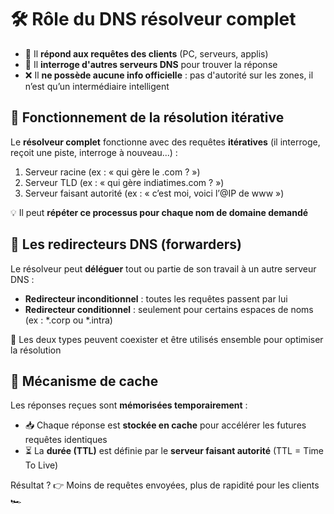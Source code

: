 # **🛠️ Rôle du DNS résolveur complet**

- 🧠 Il **répond aux requêtes des clients** (PC, serveurs, applis)
- 🧭 Il **interroge d'autres serveurs DNS** pour trouver la réponse
- ❌ Il **ne possède aucune info officielle** : pas d'autorité sur les zones, il n’est qu’un intermédiaire intelligent



## **🔁 Fonctionnement de la résolution itérative**

Le **résolveur complet** fonctionne avec des requêtes **itératives** (il interroge, reçoit une piste, interroge à nouveau...) :

1.  Serveur racine (ex : « qui gère le .com ? »)
2.  Serveur TLD (ex : « qui gère indiatimes.com ? »)
3.  Serveur faisant autorité (ex : « c’est moi, voici l’@IP de www »)

💡 Il peut **répéter ce processus pour chaque nom de domaine demandé**



## **🚀 Les redirecteurs DNS (forwarders)**

Le résolveur peut **déléguer** tout ou partie de son travail à un autre serveur DNS :

- **Redirecteur inconditionnel** : toutes les requêtes passent par lui
- **Redirecteur conditionnel** : seulement pour certains espaces de noms (ex : *.corp ou *.intra)

🧩 Les deux types peuvent coexister et être utilisés ensemble pour optimiser la résolution



## **🧠 Mécanisme de cache**

Les réponses reçues sont **mémorisées temporairement** :

- 📥 Chaque réponse est **stockée en cache** pour accélérer les futures requêtes identiques
- ⏳ La **durée (TTL)** est définie par le **serveur faisant autorité** (TTL = Time To Live)

Résultat ? 👉 Moins de requêtes envoyées, plus de rapidité pour les clients 🏎️

